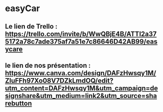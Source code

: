 # easyCar
## Le lien de Trello : https://trello.com/invite/b/WwQBjE4B/ATTI2a375172a78c7ade375af7a51e7c86646D42AB99/easycare

## le lien de  nos présentation : https://www.canva.com/design/DAFzHwsqy1M/ZluFFh97Xo08V7DZkLmdOQ/edit?utm_content=DAFzHwsqy1M&utm_campaign=designshare&utm_medium=link2&utm_source=sharebutton
